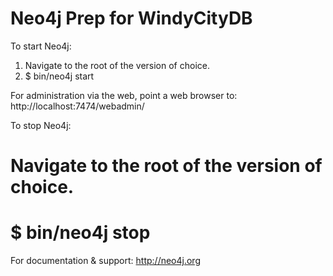 
Neo4j Prep for WindyCityDB
===

To start Neo4j:
1. Navigate to the root of the version of choice.
1. $ bin/neo4j start

For administration via the web, point a web browser to:
http://localhost:7474/webadmin/

To stop Neo4j:
# Navigate to the root of the version of choice.
# $ bin/neo4j stop

For documentation & support:
http://neo4j.org




